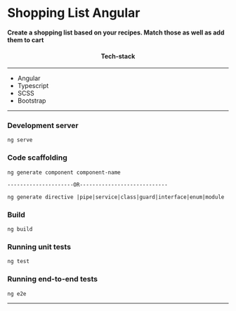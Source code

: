 # Shopping List Angular

**Create a shopping list based on your recipes. Match those as well as add them to cart**

<h4 align="center">Tech-stack</h4>

---

- Angular
- Typescript
- SCSS
- Bootstrap

---

### Development server

```
ng serve
```

### Code scaffolding

```
ng generate component component-name

---------------------OR----------------------------

ng generate directive |pipe|service|class|guard|interface|enum|module
```

### Build

```
ng build
```

### Running unit tests

```
ng test
```

### Running end-to-end tests

```
ng e2e
```

---
